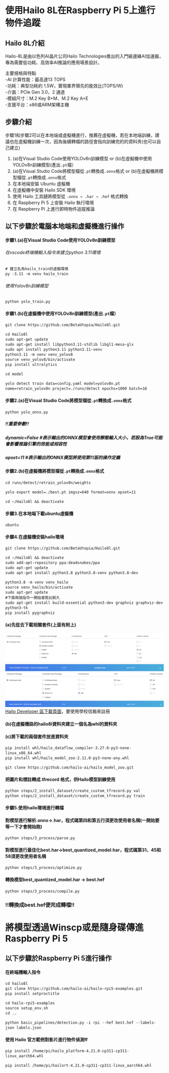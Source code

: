 # 使用Hailo 8L在Raspberry Pi 5上進行物件追蹤

## Hailo 8L介紹

Hailo-8L是由以色列AI晶片公司Hailo Technologies推出的入門級邊緣AI加速器，專為需要低功耗、高效率AI推論的應用場景設計。

主要規格與特點<br>
-AI 計算性能：最高達13 TOPS<br>
-功耗：典型功耗約 1.5W，實現業界領先的能效比(TOPS/W)<br>
-介面：PCIe Gen 3.0，2 通道<br>
-模組尺寸：M.2 Key B+M、M.2 Key A+E<br>
-支援平台：x86或ARM架構主機<br>

## 步驟介紹
步驟1和步驟2可以在本地端或虛擬機進行，推薦在虛擬機，若在本地端訓練，建議也在虛擬機訓練一次，因為後續轉檔的路徑會指向訓練完的的資料夾(也可以自己建立)
1. (a)在Visual Studio Code使用YOLOv8n訓練模型 or (b)在虛擬機中使用YOLOv8n訓練模型(產出`.pt`檔）  
2. (a)在Visual Studio Code將模型檔從`.pt`轉換成`.onnx`格式 or (b)在虛擬機將模型檔從`.pt`轉換成`.onnx`格式  
3. 在本地端安裝 Ubuntu 虛擬機  
4. 在虛擬機中安裝 Hailo SDK 環境  
5. 使用 Hailo 工具鏈將模型從 `.onnx → .har → .hef` 格式轉換  
6. 在 Raspberry Pi 5 上安裝 Hailo 執行環境  
7. 在 Raspberry Pi 上進行即時物件追蹤推論

## 以下步驟於電腦本地端和虛擬機進行操作

#### 步驟1.(a)在Visual Studio Code使用YOLOv8n訓練模型
###### 在vscode終端機輸入指令來建立python 3.11環境
```
# 建立名為hailo_train的虛擬環境
py -3.11 -m venv hailo_train
```
###### 使用Yolov8n訓練模型
```
python yolo_train.py
```
#### 步驟1.(b)在虛擬機中使用YOLOv8n訓練模型(產出`.pt`檔）  
```
git clone https://github.com/BetaUtopia/Hailo8l.git
```
```
cd Hailo8l
sudo apt-get update
sudo apt-get install libpython3.11-stdlib libgl1-mesa-glx
sudo apt install python3.11 python3.11-venv
python3.11 -m venv venv_yolov8
source venv_yolov8/bin/activate
pip install ultralytics
```
```
cd model
```
```
yolo detect train data=config.yaml model=yolov8n.pt name=retrain_yolov8n project=./runs/detect epochs=1000 batch=16
```
#### 步驟2.(a)在Visual Studio Code將模型檔從`.pt`轉換成`.onnx`格式
```
python yolo_onnx.py
```
##### !!重要參數!!  
##### dynamic=False #表示輸出的ONNX模型會使用靜態輸入大小，若設為True可能會影響推論引擎的效能或相容性  
##### opset=11 #表示輸出的ONNX模型將使用第11版的操作定義

#### 步驟2.(b)在虛擬機將模型檔從`.pt`轉換成`.onnx`格式
```
cd runs/detect/retrain_yolov8n/weights   
```
```
yolo export model=./best.pt imgsz=640 format=onnx opset=11 
```
```
cd ~/Hailo8l && deactivate
```
#### 步驟3.在本地端下載ubuntu虛擬機
```
ubuntu
```
#### 步驟4.在虛擬機安裝hailo環境
```
git clone https://github.com/BetaUtopia/Hailo8l.git
```
```
cd ~/Hailo8l && deactivate
sudo add-apt-repository ppa:deadsnakes/ppa
sudo apt-get update
sudo apt-get install python3.8 python3.8-venv python3.8-dev
```
```
python3.8 -m venv venv_hailo
source venv_hailo/bin/activate
sudo apt-get update
#下面兩個指令一開始會跑比較久
sudo apt-get install build-essential python3-dev graphviz graphviz-dev python3-tk
pip install pygraphviz
```
#### (a)先從去下載相關套件(上面有附上)
![Hailo Training Screenshot](https://github.com/liyouchen0219/hailo-train/blob/main/%E8%9E%A2%E5%B9%95%E6%93%B7%E5%8F%96%E7%95%AB%E9%9D%A2%202025-05-15%20190232.png?raw=true)
![Hailo Training Screenshot](https://github.com/liyouchen0219/hailo-train/blob/main/%E8%9E%A2%E5%B9%95%E6%93%B7%E5%8F%96%E7%95%AB%E9%9D%A2%202025-05-15%20201234.png?raw=true)
[Hailo Developer 區下載頁面](https://hailo.ai/developer-zone/software-downloads/)，要使用學校信箱來註冊
#### (b)在虛擬機路的hailo8l資料夾建立一個名為whl的資料夾
#### (c)將下載的兩個套件放進資料夾
```
pip install whl/hailo_dataflow_compiler-3.27.0-py3-none-linux_x86_64.whl
pip install whl/hailo_model_zoo-2.11.0-py3-none-any.whl
```
```
git clone https://github.com/hailo-ai/hailo_model_zoo.git
```
#### 把圖片和標註轉成.tfrecord 格式，供Hailo模型訓練使用
```
python steps/2_install_dataset/create_custom_tfrecord.py val
python steps/2_install_dataset/create_custom_tfrecord.py train
```
#### 步驟5.使用hailo環境進行轉檔
#### 對模型進行解析.onnx→.har，程式碼第四和第五行須更改使用者名稱(一開始要等一下才會開始跑)
```
python steps/3_process/parse.py
```
#### 對模型進行最佳化best.har→best_quantized_model.har，程式碼第31、45和58須更改使用者名稱
```
python steps/3_process/optimize.py
```
#### 轉換模型best_quantized_model.har → best.hef
```
python steps/3_process/compile.py
```
### !!轉換成best.hef便完成轉檔!!

# 將模型透過Winscp或是隨身碟傳進Raspberry Pi 5
## 以下步驟於Raspberry Pi 5進行操作
#### 在終端機輸入指令
```
cd hailo8l
git clone https://github.com/hailo-ai/hailo-rpi5-examples.git
pip install setproctitle
```
```
cd hailo-rpi5-examples
source setup_env.sh
cd ..
```
```
python basic_pipelines/detection.py -i rpi --hef best.hef --labels-json labels.json
```
#### 使用 Hailo 官方範例對影片進行物件偵測ff
```
pip install /home/pi/hailo_platform-4.21.0-cp311-cp311-linux_aarch64.whl
```
```
pip install /home/pi/hailort-4.21.0-cp311-cp311-linux_aarch64.whl
```




